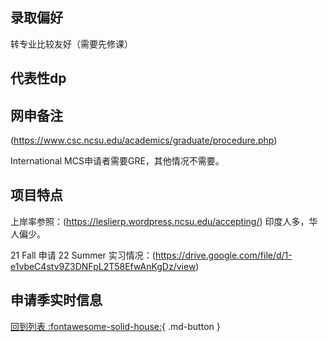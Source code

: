 ## 录取偏好

转专业比较友好（需要先修课）

## 代表性dp

## 网申备注

(https://www.csc.ncsu.edu/academics/graduate/procedure.php)

International MCS申请者需要GRE，其他情况不需要。

## 项目特点

上岸率参照：(https://leslierp.wordpress.ncsu.edu/accepting/)
印度人多，华人偏少。

21 Fall 申请 22 Summer 实习情况：(https://drive.google.com/file/d/1-e1vbeC4stv9Z3DNFpL2T58EfwAnKgDz/view)

## 申请季实时信息

[回到列表 :fontawesome-solid-house:](选校梯度.md){ .md-button }
